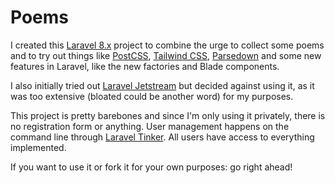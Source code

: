 # Poems

I created this [Laravel 8.x](https://laravel.com/docs/8.x) project to combine the urge to collect some poems
and to try out things like [PostCSS](https://postcss.org/), [Tailwind CSS](https://tailwindcss.com/), 
[Parsedown](https://github.com/parsedown/laravel) and some new features in Laravel, like the new factories
and Blade components.

I also initially tried out [Laravel Jetstream](https://jetstream.laravel.com/) but
decided against using it, as it was too extensive (bloated could be another word) for my purposes. 

This project is pretty barebones and since I'm only using it privately, there is no registration form
or anything. User management happens on the command line through [Laravel Tinker](https://github.com/laravel/tinker).
All users have access to everything implemented.

If you want to use it or fork it for your own purposes: go right ahead!
